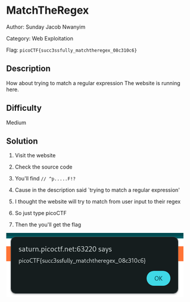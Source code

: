 # MatchTheRegex

Author: Sunday Jacob Nwanyim

Category: Web Exploitation

Flag: `picoCTF{succ3ssfully_matchtheregex_08c310c6}`

## Description

How about trying to match a regular expression
The website is running here.

## Difficulty

Medium

## Solution

1. Visit the website

2. Check the source code

3. You'll find `// ^p.....F!?`

4. Cause in the description said `trying to match a regular expression'

5. I thought the website will try to match from user input to their regex

6. So just type picoCTF

7. Then the you'll get the flag

![POC 1](image.png)
